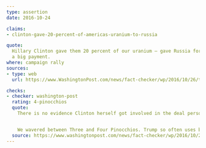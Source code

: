 ```yaml
---
type: assertion
date: 2016-10-24

claims:
- clinton-gave-20-percent-of-americas-uranium-to-russia

quote:
  Hillary Clinton gave them 20 percent of our uranium — gave Russia for
  a big payment.
where: campaign rally
sources:
- type: web
  url: https://www.WashingtonPost.com/news/fact-checker/wp/2016/10/26/the-facts-behind-trumps-repeated-claim-about-hillary-clintons-role-in-the-russian-uranium-deal/

checks:
- checker: washington-post
  rating: 4-pinocchios
  quote:
    There is no evidence Clinton herself got involved in the deal personally, and it is highly questionable that this deal even rose to the level of the secretary of state. Theoretically, as Schweizer says, Clinton could have intervened. But even then, it ultimately would have been Obama’s decision whether to suspend or block the deal.


    We wavered between Three and Four Pinocchios. Trump so often uses broad-brushed language that pushes him into Four Pinocchio territory, and this is yet another one of those cases. He specifically names Hillary Clinton as the active agent in the Uranium One deal, saying she “gave them” or “handed over” uranium to the Russians, but that is not the case. Then, he further claimed the sale went forward in exchange “for a big payment.” There’s no evidence for that claim either.
  source: https://www.washingtonpost.com/news/fact-checker/wp/2016/10/26/the-facts-behind-trumps-repeated-claim-about-hillary-clintons-role-in-the-russian-uranium-deal/
---
```

